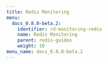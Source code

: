 ```yaml
---
title: Redis Monitoring
menu:
  docs_0.8.0-beta.2:
    identifier: rd-monitoring-redis
    name: Redis Monitoring
    parent: redis-guides
    weight: 10
menu_name: docs_0.8.0-beta.2
---
```

